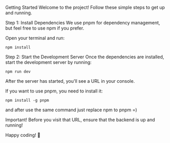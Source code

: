 Getting Started
Welcome to the project! Follow these simple steps to get up and running.

Step 1: Install Dependencies
We use pnpm for dependency management, but feel free to use npm if you prefer.

Open your terminal and run:

```
npm install
```
Step 2: Start the Development Server
Once the dependencies are installed, start the development server by running:
```
npm run dev
```

After the server has started, you'll see a URL in your console.

If you want to use pnpm, you need to install it:

```
npm install -g pnpm
```

and after use the same command just replace npm to pnpm =)

Important!
Before you visit that URL, ensure that the backend is up and running!

Happy coding! 🚀

